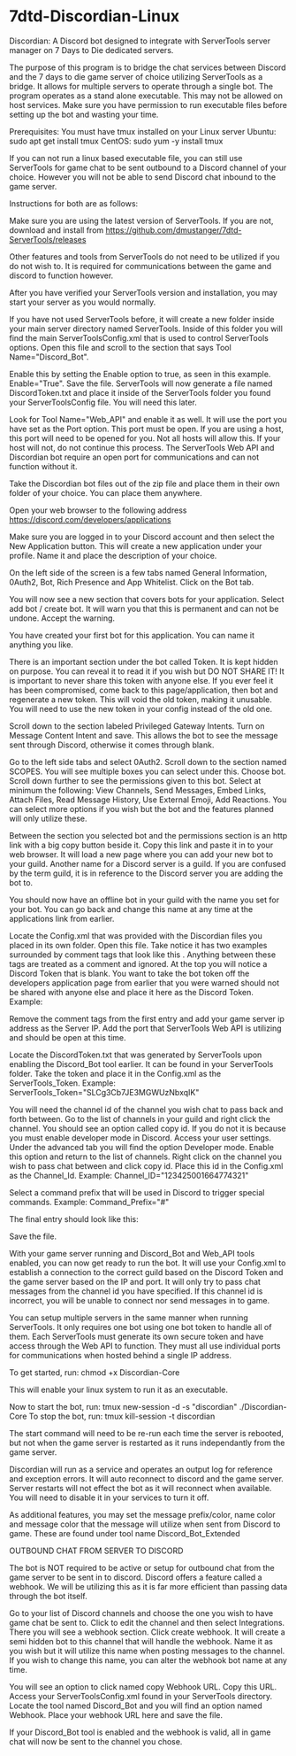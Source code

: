 # 7dtd-Discordian-Linux

Discordian:
A Discord bot designed to integrate with ServerTools server manager on 7 Days to Die dedicated servers.

The purpose of this program is to bridge the chat services between Discord and the 7 days to die game server of choice utilizing ServerTools as a bridge. 
It allows for multiple servers to operate through a single bot.
The program operates as a stand alone executable. 
This may not be allowed on host services. 
Make sure you have permission to run executable files before setting up the bot and wasting your time.

Prerequisites:  You must have tmux installed on your Linux server
    Ubuntu: sudo apt get install tmux
    CentOS: sudo yum -y install tmux

If you can not run a linux based executable file, you can still use ServerTools for game chat to be sent outbound to a Discord channel of your choice.
However you will not be able to send Discord chat inbound to the game server.

Instructions for both are as follows:

Make sure you are using the latest version of ServerTools. If you are not, download and install from 
https://github.com/dmustanger/7dtd-ServerTools/releases

Other features and tools from ServerTools do not need to be utilized if you do not wish to. It is required for
communications between the game and discord to function however.

After you have verified your ServerTools version and installation, you may start your server as you would normally.

If you have not used ServerTools before, it will create a new folder inside your main server directory named ServerTools. Inside of this folder you will
find the main ServerToolsConfig.xml that is used to control ServerTools options. Open this file and scroll to the section that says Tool Name="Discord_Bot".

Enable this by setting the Enable option to true, as seen in this example. Enable="True". Save the file. ServerTools will now generate a file named
DiscordToken.txt and place it inside of the ServerTools folder you found your ServerToolsConfig file. You will need this later.

Look for Tool Name="Web_API" and enable it as well. It will use the port you have set as the Port option. This port must be open. If you are using a host,
this port will need to be opened for you. Not all hosts will allow this. If your host will not, do not continue this process. The ServerTools Web API and
Discordian bot require an open port for communications and can not function without it.

Take the Discordian bot files out of the zip file and place them in their own folder of your choice. You can place them anywhere.

Open your web browser to the following address https://discord.com/developers/applications

Make sure you are logged in to your Discord account and then select the New Application button. This will create a new application under your profile.
Name it and place the description of your choice.

On the left side of the screen is a few tabs named General Information, 0Auth2, Bot, Rich Presence and App Whitelist. Click on the Bot tab.

You will now see a new section that covers bots for your application. Select add bot / create bot. It will warn you that this is permanent and can not be 
undone. Accept the warning.

You have created your first bot for this application. You can name it anything you like.

There is an important section under the bot called Token. It is kept hidden on purpose. You can reveal it to read it if you wish but DO NOT SHARE IT!
It is important to never share this token with anyone else. If you ever feel it has been compromised, come back to this page/application, then bot and
regenerate a new token. This will void the old token, making it unusable. You will need to use the new token in your config instead of the old one.

Scroll down to the section labeled Privileged Gateway Intents. Turn on Message Content Intent and save. This allows the bot to see the message sent through
Discord, otherwise it comes through blank.

Go to the left side tabs and select 0Auth2. Scroll down to the section named SCOPES. You will see multiple boxes you can select under this. Choose bot.
Scroll down further to see the permissions given to this bot. Select at minimum the following: View Channels, Send Messages, Embed Links, Attach Files,
Read Message History, Use External Emoji, Add Reactions. You can select more options if you wish but the bot and the features planned will only utilize
these.

Between the section you selected bot and the permissions section is an http link with a big copy button beside it. Copy this link and paste it in to your
web browser. It will load a new page where you can add your new bot to your guild. Another name for a Discord server is a guild. If you are confused by 
the term guild, it is in reference to the Discord server you are adding the bot to.

You should now have an offline bot in your guild with the name you set for your bot. You can go back and change this name at any time at the applications
link from earlier.

Locate the Config.xml that was provided with the Discordian files you placed in its own folder. Open this file. Take notice it has two examples surrounded
by comment tags that look like this <!--  -->. Anything between these tags are treated as a comment and ignored. At the top you will notice a
Discord Token that is blank. You want to take the bot token off the developers application page from earlier that you were warned should not be shared
with anyone else and place it here as the Discord Token. Example: <Discord Token="54321TU4MTI0NjU4ODg0NjE5.12345.KLcfcItdwwlJ0EmTFYD12345-Ok" />

Remove the comment tags from the first entry and add your game server ip address as the Server IP. Add the port that ServerTools Web API is utilizing and
should be open at this time.

Locate the DiscordToken.txt that was generated by ServerTools upon enabling the Discord_Bot tool earlier. It can be found in your ServerTools folder.
Take the token and place it in the Config.xml as the ServerTools_Token. Example: ServerTools_Token="SLCg3Cb7JE3MGWUzNbxqIK"

You will need the channel id of the channel you wish chat to pass back and forth between. Go to the list of channels in your guild and right click the
channel. You should see an option called copy id. If you do not it is because you must enable developer mode in Discord. Access your user settings. Under
the advanced tab you will find the option Developer mode. Enable this option and return to the list of channels. Right click on the channel you wish
to pass chat between and click copy id. Place this id in the Config.xml as the Channel_Id. Example: Channel_ID="123425001664774321"

Select a command prefix that will be used in Discord to trigger special commands. Example: Command_Prefix="#"

The final entry should look like this:
<Server IP="123.1.2.3" Port="8084" ServerTools_Token="SLCg3Cb7JE3MGWUzNbxqIK" Channel_ID="123425001664774321" Command_Prefix="!" />

Save the file.

With your game server running and Discord_Bot and Web_API tools enabled, you can now get ready to run the bot. It will use your Config.xml to establish a
connection to the correct guild based on the Discord Token and the game server based on the IP and port. It will only try to pass chat messages
from the channel id you have specified. If this channel id is incorrect, you will be unable to connect nor send messages in to game.

You can setup multiple servers in the same manner when running ServerTools. It only requires one bot using one bot token to handle all of them. Each 
ServerTools must generate its own secure token and have access through the Web API to function. They must all use individual ports for communications when
hosted behind a single IP address.

To get started, run: chmod +x Discordian-Core

This will enable your linux system to run it as an executable.

Now to start the bot, run: tmux new-session -d -s "discordian" ./Discordian-Core
To stop the bot, run: tmux kill-session -t discordian

The start command will need to be re-run each time the server is rebooted, but not when the game server is restarted as it runs independantly from the game server.

Discordian will run as a service and operates an output log for reference and exception errors. It will auto reconnect to discord and the game server. Server restarts will
not effect the bot as it will reconnect when available. You will need to disable it in your services to turn it off.

As additional features, you may set the message prefix/color, name color and message color that the message will utilize when sent from Discord to game.
These are found under tool name Discord_Bot_Extended

OUTBOUND CHAT FROM SERVER TO DISCORD

The bot is NOT required to be active or setup for outbound chat from the game server to be sent in to discord. Discord offers a feature called a webhook.
We will be utilizing this as it is far more efficient than passing data through the bot itself.

Go to your list of Discord channels and choose the one you wish to have game chat be sent to. Click to edit the channel and then select Integrations. 
There you will see a webhook section. Click create webhook. It will create a semi hidden bot to this channel that will handle the webhook. Name it as you
wish but it will utilize this name when posting messages to the channel. If you wish to change this name, you can alter the webhook bot name at any time.

You will see an option to click named copy Webhook URL. Copy this URL. Access your ServerToolsConfig.xml found in your ServerTools directory. Locate the
tool named Discord_Bot and you will find an option named Webhook. Place your webhook URL here and save the file.

If your Discord_Bot tool is enabled and the webhook is valid, all in game chat will now be sent to the channel you chose.
